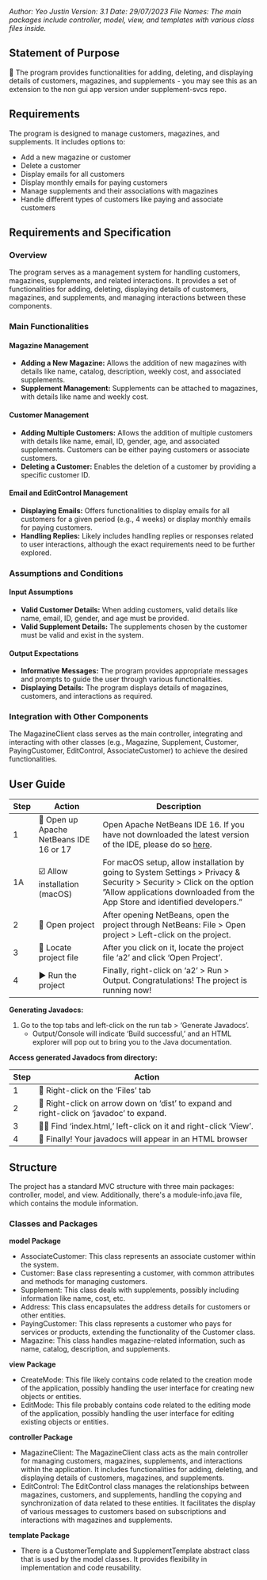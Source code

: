 *Author: Yeo Justin*
*Version: 3.1*
*Date: 29/07/2023*
*File Names: The main packages include controller, model, view, and templates with various class files inside.*

## Statement of Purpose
🚀 The program provides functionalities for adding, deleting, and displaying details of customers, magazines, and supplements - you may see this as an extension to the non gui app version under supplement-svcs repo.

## Requirements

The program is designed to manage customers, magazines, and supplements. It includes options to:

- Add a new magazine or customer
- Delete a customer
- Display emails for all customers
- Display monthly emails for paying customers
- Manage supplements and their associations with magazines
- Handle different types of customers like paying and associate customers

## Requirements and Specification

### Overview
The program serves as a management system for handling customers, magazines, supplements, and related interactions. It provides a set of functionalities for adding, deleting, displaying details of customers, magazines, and supplements, and managing interactions between these components.

### Main Functionalities

#### Magazine Management
- **Adding a New Magazine:** Allows the addition of new magazines with details like name, catalog, description, weekly cost, and associated supplements.
- **Supplement Management:** Supplements can be attached to magazines, with details like name and weekly cost.

#### Customer Management
- **Adding Multiple Customers:** Allows the addition of multiple customers with details like name, email, ID, gender, age, and associated supplements. Customers can be either paying customers or associate customers.
- **Deleting a Customer:** Enables the deletion of a customer by providing a specific customer ID.

#### Email and EditControl Management
- **Displaying Emails:** Offers functionalities to display emails for all customers for a given period (e.g., 4 weeks) or display monthly emails for paying customers.
- **Handling Replies:** Likely includes handling replies or responses related to user interactions, although the exact requirements need to be further explored.

### Assumptions and Conditions

#### Input Assumptions
- **Valid Customer Details:** When adding customers, valid details like name, email, ID, gender, and age must be provided.
- **Valid Supplement Details:** The supplements chosen by the customer must be valid and exist in the system.

#### Output Expectations
- **Informative Messages:** The program provides appropriate messages and prompts to guide the user through various functionalities.
- **Displaying Details:** The program displays details of magazines, customers, and interactions as required.

### Integration with Other Components

The MagazineClient class serves as the main controller, integrating and interacting with other classes (e.g., Magazine, Supplement, Customer, PayingCustomer, EditControl, AssociateCustomer) to achieve the desired functionalities.

## User Guide

| **Step** | **Action** | **Description** |
|----------|------------|-----------------|
| 1        | 🚀 Open up Apache NetBeans IDE 16 or 17 | Open Apache NetBeans IDE 16. If you have not downloaded the latest version of the IDE, please do so [here](https://netbeans.apache.org/download/nb17/index.html). |
| 1A       | ☑️ Allow installation (macOS) | For macOS setup, allow installation by going to System Settings > Privacy & Security > Security > Click on the option ”Allow applications downloaded from the App Store and identified developers.” |
| 2        | 📂 Open project | After opening NetBeans, open the project through NetBeans: File > Open project > Left-click on the project. |
| 3        | 🧭 Locate project file | After you click on it, locate the project file ‘a2’ and click ‘Open Project’. |
| 4        | ▶️ Run the project | Finally, right-click on ‘a2’ > Run > Output. Congratulations! The project is running now! |

**Generating Javadocs:**

1. Go to the top tabs and left-click on the run tab > ‘Generate Javadocs’.
   - Output/Console will indicate ‘Build successful,’ and an HTML explorer will pop out to bring you to the Java documentation.

**Access generated Javadocs from directory:**

| **Step** | **Action** |
|----------|------------|
| 1        | 📂 Right-click on the ‘Files’ tab | Right-click on the ‘Files’ tab in the project finder window on NetBeans. Locate ‘a2’ (Project name). |
| 2        | 📂 Right-click on arrow down on ‘dist’ to expand and right-click on ‘javadoc’ to expand. |
| 3        | 🕵️‍♂️ Find ‘index.html,’ left-click on it and right-click ‘View’. |
| 4        | 📖 Finally! Your javadocs will appear in an HTML browser |

## Structure

The project has a standard MVC structure with three main packages: controller, model, and view. Additionally, there's a module-info.java file, which contains the module information.

### Classes and Packages

**model Package**
- AssociateCustomer: This class represents an associate customer within the system.
- Customer: Base class representing a customer, with common attributes and methods for managing customers.
- Supplement: This class deals with supplements, possibly including information like name, cost, etc.
- Address: This class encapsulates the address details for customers or other entities.
- PayingCustomer: This class represents a customer who pays for services or products, extending the functionality of the Customer class.
- Magazine: This class handles magazine-related information, such as name, catalog, description, and supplements.

**view Package**
- CreateMode: This file likely contains code related to the creation mode of the application, possibly handling the user interface for creating new objects or entities.
- EditMode: This file probably contains code related to the editing mode of the application, possibly handling the user interface for editing existing objects or entities.

**controller Package**
- MagazineClient: The MagazineClient class acts as the main controller for managing customers, magazines, supplements, and interactions within the application. It includes functionalities for adding, deleting, and displaying details of customers, magazines, and supplements.
- EditControl: The EditControl class manages the relationships between magazines, customers, and supplements, handling the copying and synchronization of data related to these entities. It facilitates the display of various messages to customers based on subscriptions and interactions with magazines and supplements.

**template Package**
- There is a CustomerTemplate and SupplementTemplate abstract class that is used by the model classes. It provides flexibility in implementation and code reusability.
